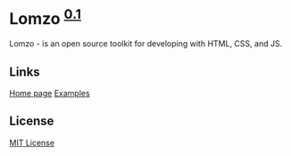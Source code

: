 # Lomzo <sup>[0.1](https://github.com/Lomzo/lomzo/blob/master/CHANGELOG.md)</sup>

Lomzo - is an open source toolkit for developing with HTML, CSS, and JS.

## Links
[Home page](https://lomzo.github.io/)
[Examples](https://lomzo.github.io/examples/)

## License
[MIT License](https://github.com/Lomzo/lomzo/blob/master/LICENSE.md)